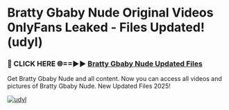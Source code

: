 # Bratty Gbaby Nude Original Videos 0nlyFans Leaked - Files Updated! (udyl)

<h3>🔴 CLICK HERE 🌐==►► <a href="https://tinyurl.com/yc6ubb5a" rel="nofollow">Bratty Gbaby Nude Updated Files</a></h3>

Get Bratty Gbaby Nude and all content. Now you can access all videos and pictures of Bratty Gbaby Nude. New Updated Files 2025!

[![udyl](https://i.imgur.com/7eu0CRL.gif)](https://tinyurl.com/yc6ubb5a)
